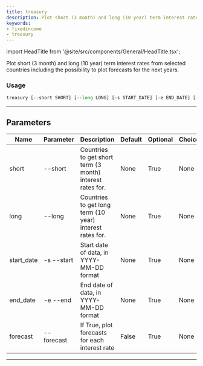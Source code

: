 ```yaml
---
title: treasury
description: Plot short (3 month) and long (10 year) term interest rates from selected countries including the possibility to plot forecasts for the next years
keywords:
- fixedincome
- treasury
---
```


import HeadTitle from '@site/src/components/General/HeadTitle.tsx';

<HeadTitle title="fixedincome /treasury - Reference | OpenBB Terminal Docs" />

Plot short (3 month) and long (10 year) term interest rates from selected countries including the possibility to plot forecasts for the next years.

### Usage

```python wordwrap
treasury [--short SHORT] [--long LONG] [-s START_DATE] [-e END_DATE] [--forecast]
```

---

## Parameters

| Name | Parameter | Description | Default | Optional | Choices |
| ---- | --------- | ----------- | ------- | -------- | ------- |
| short | --short | Countries to get short term (3 month) interest rates for. | None | True | None |
| long | --long | Countries to get long term (10 year) interest rates for. | None | True | None |
| start_date | -s  --start | Start date of data, in YYYY-MM-DD format | None | True | None |
| end_date | -e  --end | End date of data, in YYYY-MM-DD format | None | True | None |
| forecast | --forecast | If True, plot forecasts for each interest rate | False | True | None |

---
